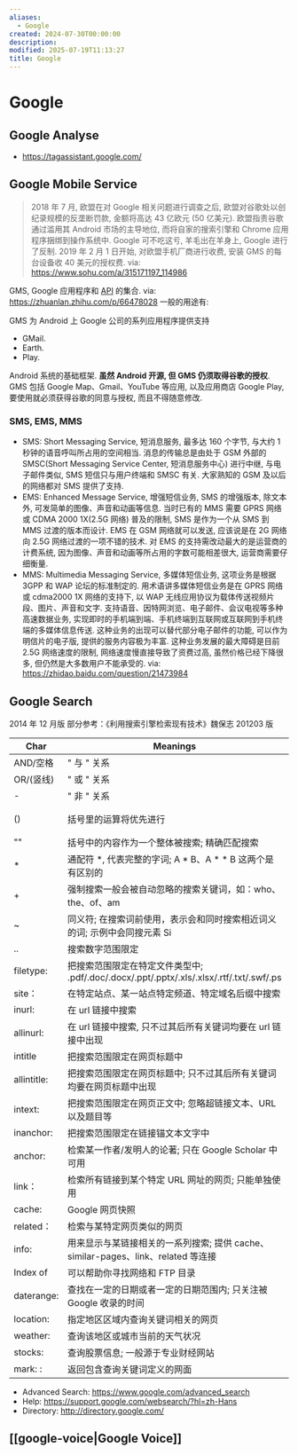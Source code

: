 ```yaml
---
aliases:
  - Google
created: 2024-07-30T00:00:00
description:
modified: 2025-07-19T11:13:27
title: Google
---
```


# Google

## Google Analyse

- https://tagassistant.google.com/

## Google Mobile Service

> 2018 年 7 月, 欧盟在对 Google 相关问题进行调查之后, 欧盟对谷歌处以创纪录规模的反垄断罚款, 金额将高达 43 亿欧元 (50 亿美元). 欧盟指责谷歌通过滥用其 Android 市场的主导地位, 而将自家的搜索引擎和 Chrome 应用程序捆绑到操作系统中. Google 可不吃这亏, 羊毛出在羊身上, Google 进行了反制. 2019 年 2 月 1 日开始, 对欧盟手机厂商进行收费, 安装 GMS 的每台设备收 40 美元的授权费. via: https://www.sohu.com/a/315171197_114986

GMS, Google 应用程序和 [API](https://developers.google.com/android/guides/overview) 的集合. via: https://zhuanlan.zhihu.com/p/66478028 一般的用途有:

GMS 为 Android 上 Google 公司的系列应用程序提供支持

  - GMail.
  - Earth.
  - Play.

Android 系统的基础框架. **虽然 Android 开源, 但 GMS 仍须取得谷歌的授权**. GMS 包括 Google Map、Gmail、YouTube 等应用, 以及应用商店 Google Play, 要使用就必须获得谷歌的同意与授权, 而且不得随意修改.

### SMS, EMS, MMS

- SMS: Short Messaging Service, 短消息服务, 最多达 160 个字节, 与大约 1 秒钟的语音呼叫所占用的空间相当. 消息的传输总是由处于 GSM 外部的 SMSC(Short Messaging Service Center, 短消息服务中心) 进行中继, 与电子邮件类似, SMS 短信只与用户终端和 SMSC 有关. 大家熟知的 GSM 及以后的网络都对 SMS 提供了支持.
- EMS: Enhanced Message Service, 增强短信业务, SMS 的增强版本, 除文本外, 可发简单的图像、声音和动画等信息. 当时已有的 MMS 需要 GPRS 网络或 CDMA 2000 1X(2.5G 网络) 普及的限制, SMS 是作为一个从 SMS 到 MMS 过渡的版本而设计. EMS 在 GSM 网络就可以发送, 应该说是在 2G 网络向 2.5G 网络过渡的一项不错的技术. 对 EMS 的支持需改动最大的是运营商的计费系统, 因为图像、声音和动画等所占用的字数可能相差很大, 运营商需要仔细衡量.
- MMS: Multimedia Messaging Service, 多媒体短信业务, 这项业务是根据 3GPP 和 WAP 论坛的标准制定的. 用术语讲多媒体短信业务是在 GPRS 网络或 cdma2000 1X 网络的支持下, 以 WAP 无线应用协议为载体传送视频片段、图片、声音和文字. 支持语音、因特网浏览、电子邮件、会议电视等多种高速数据业务, 实现即时的手机端到端、手机终端到互联网或互联网到手机终端的多媒体信息传送. 这种业务的出现可以替代部分电子邮件的功能, 可以作为明信片的电子版, 提供的服务内容极为丰富. 这种业务发展的最大障碍是目前 2.5G 网络速度的限制, 网络速度慢直接导致了资费过高, 虽然价格已经下降很多, 但仍然是大多数用户不能承受的.
via: https://zhidao.baidu.com/question/21473984

## Google Search

2014 年 12 月版 部分参考：《利用搜索引擎检索现有技术》魏保志 201203 版

| Char        | Meanings                                                                  | Case                            |
| ----------- | ------------------------------------------------------------------------- | ------------------------------- |
| AND/空格      | " 与 " 关系                                                                  | 云计算 分布式计算                       |
| OR/(竖线)     | " 或 " 关系                                                                  | 图片 \ 写真                         |
| -           | " 非 " 关系                                                                  | 神雕侠侣 - 游戏                       |
| ()          | 括号里的运算将优先进行                                                               | 电子商务 AND (云计算 - 分布式计算)          |
| ""          | 括号中的内容作为一个整体被搜索; 精确匹配搜索                                                   | “智能天线”                          |
| *           | 通配符 *, 代表完整的字词; A * B、A * * B 这两个是有区别的                                    | Flower * pots /Flower * * pots  |
| +           | 强制搜索一般会被自动忽略的搜索关键词，如：who、the、of、am                                        | +B                              |
| ~           | 同义符; 在搜索词前使用，表示会和同时搜索相近词义的词; 示例中会同搜元素 Si                                  | ~ silicon                       |
| ..          | 搜索数字范围限定                                                                  | 手机 价格 2000..5000                |
| filetype:   | 把搜索范围限定在特定文件类型中; .pdf/.doc/.docx/.ppt/.pptx/.xls/.xlsx/.rtf/.txt/.swf/.ps | 霍金 黑洞 filetype:pdf              |
| site：       | 在特定站点、某一站点特定频道、特定域名后缀中搜索                                                  | 科技 site:news.163.com            |
| inurl:      | 在 url 链接中搜索                                                               | inurl:jiqiao photoshop          |
| allinurl:   | 在 url 链接中搜索, 只不过其后所有关键词均要在 url 链接中出现                                      | allinurl:jiqiao photoshop       |
| intitle     | 把搜索范围限定在网页标题中                                                             | 商业 intitle: 超级女声                |
| allintitle: | 把搜索范围限定在网页标题中; 只不过其后所有关键词均要在网页标题中出现                                       | allintitle: 超级女声 张靓颖            |
| intext:     | 把搜索范围限定在网页正文中; 忽略超链接文本、URL 以及题目等                                          |                                 |
| inanchor:   | 把搜索范围限定在链接锚文本文字中                                                          | inanchor: 吴清源                   |
| anchor:     | 检索某一作者/发明人的论著; 只在 Google Scholar 中可用                                      | anchor:/作者:                     |
| link：       | 检索所有链接到某个特定 URL 网址的网页; 只能单独使用                                             | link:163.com                    |
| cache:      | Google 网页快照                                                               |                                 |
| related：    | 检索与某特定网页类似的网页                                                             | related:www.163.com/index.shtml |
| info:       | 用来显示与某链接相关的一系列搜索; 提供 cache、similar-pages、link、related 等连接                 | info:www.sina.com.cn            |
| Index of    | 可以帮助你寻找网络和 FTP 目录                                                         | index of mp3                    |
| daterange:  | 查找在一定的日期或者一定的日期范围内; 只关注被 Google 收录的时间                                     |                                 |
| location:   | 指定地区区域内查询关键词相关的网页                                                         | wow gold location:France        |
| weather:    | 查询该地区或城市当前的天气状况                                                           | weather: 北京                     |
| stocks:     | 查询股票信息; 一般源于专业财经网站                                                        | stocks: 比亚迪                     |
| mark: :     | 返回包含查询关键词定义的网面                                                            | mark: : 暗网                      |

- Advanced Search: https://www.google.com/advanced_search
- Help: https://support.google.com/websearch/?hl=zh-Hans
- Directory: http://directory.google.com/

## [[google-voice|Google Voice]]
